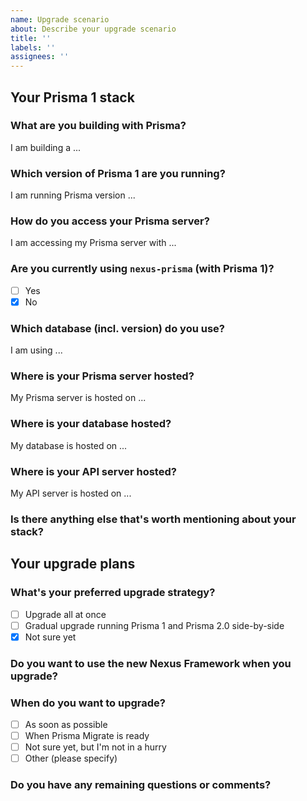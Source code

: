 ```yaml
---
name: Upgrade scenario
about: Describe your upgrade scenario
title: ''
labels: ''
assignees: ''
---
```


## Your Prisma 1 stack

### What are you building with Prisma? 
<!-- e.g. a GraphQL API, REST API, ... something else? -->

I am building a ...

### Which version of Prisma 1 are you running?
<!-- e.g. 1.34, 1.33, 1.32, 1.31, 1.30, ... -->

I am running Prisma version  ...

### How do you access your Prisma server?
<!-- e.g. `prisma-binding`, Prisma Client (`prisma-client-lib`), ... something else? -->

I am accessing my Prisma server with ...

### Are you currently using `nexus-prisma` (with Prisma 1)?

- [ ] Yes
- [x] No

### Which database (incl. version) do you use?
<!-- MySQL 5.7, 8, PostgreSQL 8, 9, 10 ...  -->

I am using ... 

### Where is your Prisma server hosted?
<!-- Heroku, Digital Ocean, AWS Fargate, ... something else? --->

My Prisma server is hosted on ...

### Where is your database hosted?
<!-- Heroku, Digital Ocean, AWS, ... something else? --->

My database is hosted on ...

### Where is your API server hosted?
<!-- Heroku, Digital Ocean, Vercel, AWS, ... something else? --->

My API server is hosted on ...

### Is there anything else that's worth mentioning about your stack?
<!-- Heroku, Digital Ocean, Vercel, AWS, ... something else? --->


## Your upgrade plans

### What's your preferred upgrade strategy?
<!-- Learn more here: https://pris.ly/d/should-you-upgrade -->

- [ ] Upgrade all at once
- [ ] Gradual upgrade running Prisma 1 and Prisma 2.0 side-by-side
- [x] Not sure yet

### Do you want to use the new Nexus Framework when you upgrade?
<!-- Learn more: https://www.nexusjs.org/#/ -->

### When do you want to upgrade?
<!-- Do you already know when you want to upgrade to Prisma 2? -->

- [ ] As soon as possible
- [ ] When Prisma Migrate is ready
- [ ] Not sure yet, but I'm not in a hurry
- [ ] Other (please specify)

### Do you have any remaining questions or comments?
